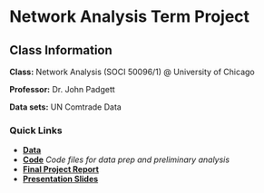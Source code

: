 # Network Analysis Term Project

## Class Information

**Class:** Network Analysis (SOCI 50096/1) @ University of Chicago

**Professor:** Dr. John Padgett

**Data sets:** UN Comtrade Data

### Quick Links
- **[Data](Data/)**
- **[Code](Code/)** *Code files for data prep and preliminary analysis*
- **[Final Project Report](Documents/DhruvalBhatt_NetworkAnalysis_TermProjectReport.pdf)**
- **[Presentation Slides](Documents/DhruvalBhatt_TermProjectPresentation.pdf)**
